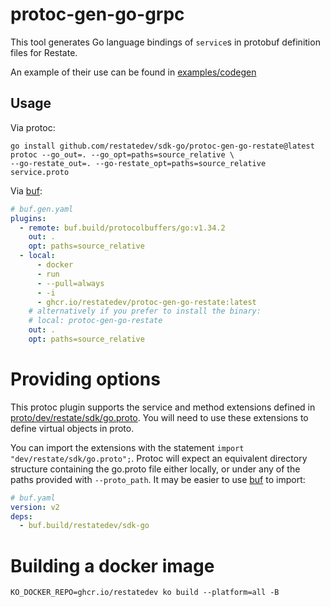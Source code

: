 # protoc-gen-go-grpc

This tool generates Go language bindings of `service`s in protobuf definition
files for Restate.

An example of their use can be found in [examples/codegen](../examples/codegen)

## Usage
Via protoc:
```shell
go install github.com/restatedev/sdk-go/protoc-gen-go-restate@latest
protoc --go_out=. --go_opt=paths=source_relative \
--go-restate_out=. --go-restate_opt=paths=source_relative service.proto
```

Via [buf](https://buf.build/):
```yaml
# buf.gen.yaml
plugins:
  - remote: buf.build/protocolbuffers/go:v1.34.2
    out: .
    opt: paths=source_relative
  - local:
      - docker
      - run
      - --pull=always
      - -i
      - ghcr.io/restatedev/protoc-gen-go-restate:latest
    # alternatively if you prefer to install the binary:
    # local: protoc-gen-go-restate
    out: .
    opt: paths=source_relative
```

# Providing options
This protoc plugin supports the service and method extensions defined in
[proto/dev/restate/sdk/go.proto](../proto/dev/restate/sdk/go.proto).
You will need to use these extensions to define virtual objects in proto.

You can import the extensions with the statement `import "dev/restate/sdk/go.proto";`. Protoc will expect an equivalent directory
structure containing the go.proto file either locally, or under any of the
paths provided with `--proto_path`. It may be easier to use
[buf](https://buf.build/docs/bsr/module/dependency-management) to import:
```yaml
# buf.yaml
version: v2
deps:
  - buf.build/restatedev/sdk-go
```

# Building a docker image
```
KO_DOCKER_REPO=ghcr.io/restatedev ko build --platform=all -B
```
